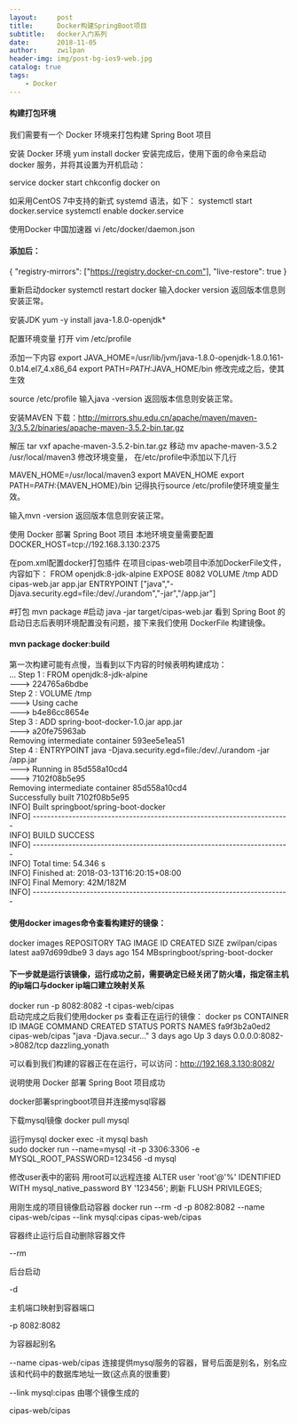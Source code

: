 ```yaml
---
layout:     post
title:      Docker构建SpringBoot项目
subtitle:   docker入门系列
date:       2018-11-05
author:     zwilpan
header-img: img/post-bg-ios9-web.jpg
catalog: true
tags:
    - Docker
---
```


#### 构建打包环境
我们需要有一个 Docker 环境来打包构建 Spring Boot 项目

安装 Docker 环境
yum install docker
安装完成后，使用下面的命令来启动 docker 服务，并将其设置为开机启动：

service docker start
chkconfig docker on

如采用CentOS 7中支持的新式 systemd 语法，如下：
systemctl  start docker.service
systemctl  enable docker.service

使用Docker 中国加速器
vi  /etc/docker/daemon.json

#### 添加后：
{
    "registry-mirrors": ["https://registry.docker-cn.com"],
    "live-restore": true
}

重新启动docker
systemctl restart docker
输入docker version 返回版本信息则安装正常。

安装JDK
yum -y install java-1.8.0-openjdk*

配置环境变量
打开 vim /etc/profile

添加一下内容
export JAVA_HOME=/usr/lib/jvm/java-1.8.0-openjdk-1.8.0.161-0.b14.el7_4.x86_64
export PATH=$PATH:$JAVA_HOME/bin
修改完成之后，使其生效

source /etc/profile
输入java -version 返回版本信息则安装正常。

安装MAVEN
下载：http://mirrors.shu.edu.cn/apache/maven/maven-3/3.5.2/binaries/apache-maven-3.5.2-bin.tar.gz

解压
tar vxf apache-maven-3.5.2-bin.tar.gz
移动
mv apache-maven-3.5.2 /usr/local/maven3
修改环境变量， 在/etc/profile中添加以下几行

MAVEN_HOME=/usr/local/maven3
export MAVEN_HOME
export PATH=${PATH}:${MAVEN_HOME}/bin
记得执行source /etc/profile使环境变量生效。

输入mvn -version 返回版本信息则安装正常。


使用 Docker 部署 Spring Boot 项目
本地环境变量需要配置
DOCKER_HOST=tcp://192.168.3.130:2375

在pom.xml配置docker打包插件
在项目cipas-web项目中添加DockerFile文件，内容如下：
FROM openjdk:8-jdk-alpine
EXPOSE 8082
VOLUME /tmp
ADD cipas-web.jar app.jar
ENTRYPOINT ["java","-Djava.security.egd=file:/dev/./urandom","-jar","/app.jar"]

#打包
mvn package
#启动
java -jar target/cipas-web.jar
看到 Spring Boot 的启动日志后表明环境配置没有问题，接下来我们使用 DockerFile 构建镜像。

#### mvn package docker:build
第一次构建可能有点慢，当看到以下内容的时候表明构建成功：  
...
Step 1 : FROM openjdk:8-jdk-alpine  
---> 224765a6bdbe  
Step 2 : VOLUME /tmp  
---> Using cache  
---> b4e86cc8654e  
Step 3 : ADD spring-boot-docker-1.0.jar app.jar  
---> a20fe75963ab  
Removing intermediate container 593ee5e1ea51  
Step 4 : ENTRYPOINT java -Djava.security.egd=file:/dev/./urandom -jar   /app.jar  
---> Running in 85d558a10cd4  
---> 7102f08b5e95  
Removing intermediate container 85d558a10cd4  
Successfully built 7102f08b5e95  
INFO] Built springboot/spring-boot-docker  
INFO] ------------------------------------------------------------------------  
INFO] BUILD SUCCESS  
INFO] ------------------------------------------------------------------------  
INFO] Total time: 54.346 s  
INFO] Finished at: 2018-03-13T16:20:15+08:00  
INFO] Final Memory: 42M/182M  
INFO]   ------------------------------------------------------------------------

#### 使用docker images命令查看构建好的镜像：
docker images
REPOSITORY                      TAG                 IMAGE ID            CREATED             SIZE
zwilpan/cipas                    latest              aa97d699dbe9        3 days ago          154 MBspringboot/spring-boot-docker


#### 下一步就是运行该镜像，运行成功之前，需要确定已经关闭了防火墙，指定宿主机的ip端口与docker ip端口建立映射关系
docker run -p 8082:8082 -t cipas-web/cipas    
启动完成之后我们使用docker ps 查看正在运行的镜像：
docker ps
CONTAINER ID        IMAGE                           COMMAND                  CREATED             STATUS              PORTS                    NAMES
fa9f3b2a0ed2        cipas-web/cipas                 "java -Djava.secur..."   3 days ago          Up 3 days           0.0.0.0:8082->8082/tcp   dazzling_yonath

可以看到我们构建的容器正在在运行，可以访问：http://192.168.3.130:8082/

说明使用 Docker 部署 Spring Boot 项目成功


docker部署springboot项目并连接mysql容器

下载mysql镜像
docker pull mysql

运行mysql
docker exec -it mysql bash  
sudo docker run --name=mysql -it -p 3306:3306 -e   MYSQL_ROOT_PASSWORD=123456 -d mysql


修改user表中的密码 用root可以远程连接
ALTER user 'root'@'%' IDENTIFIED WITH mysql_native_password BY '123456';
刷新
FLUSH PRIVILEGES;

用刚生成的项目镜像启动容器
docker run --rm -d -p 8082:8082 --name cipas-web/cipas  --link mysql:cipas cipas-web/cipas

 容器终止运行后自动删除容器文件

 --rm

 后台启动

 -d

 主机端口映射到容器端口

 -p 8082:8082

 为容器起别名

 --name cipas-web/cipas
 连接提供mysql服务的容器，冒号后面是别名，别名应该和代码中的数据库地址一致(这点真的很重要)

 --link mysql:cipas
 由哪个镜像生成的

 cipas-web/cipas

